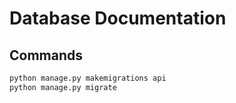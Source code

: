 # Database Documentation

## Commands
```bash
python manage.py makemigrations api
python manage.py migrate
```